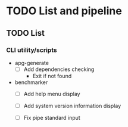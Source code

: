 # TODO List and pipeline

## TODO List
### CLI utility/scripts
- apg-generate
    - [ ] Add dependencies checking
        + Exit if not found
- benchmarker
    + [ ] Add help menu display
    + [ ] Add system version information display
    + [ ] Fix pipe standard input

